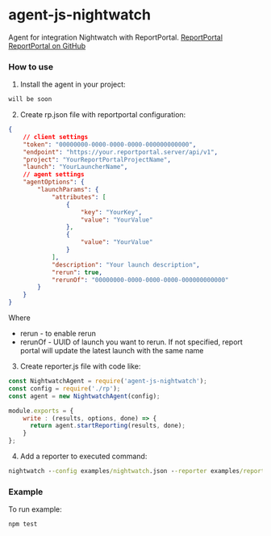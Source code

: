 # agent-js-nightwatch

Agent for integration Nightwatch with ReportPortal.
[ReportPortal](http://reportportal.io/)<br>
[ReportPortal on GitHub](https://github.com/reportportal)

### How to use
1. Install the agent in your project:
```cmd
will be soon
```
2. Create rp.json file with reportportal configuration:
```json
{
    // client settings
    "token": "00000000-0000-0000-0000-000000000000",
    "endpoint": "https://your.reportportal.server/api/v1",
    "project": "YourReportPortalProjectName",
    "launch": "YourLauncherName",
    // agent settings
    "agentOptions": {
        "launchParams": {
            "attributes": [
                {
                    "key": "YourKey",
                    "value": "YourValue"
                },
                {
                    "value": "YourValue"
                }
            ],
            "description": "Your launch description",
            "rerun": true,
            "rerunOf": "00000000-0000-0000-0000-000000000000"
        }
    }
}
```
Where
- rerun - to enable rerun
- rerunOf - UUID of launch you want to rerun. If not specified, report portal will update the latest launch with the same name

3. Create reporter.js file with code like:
```javascript
const NightwatchAgent = require('agent-js-nightwatch');
const config = require('./rp');
const agent = new NightwatchAgent(config);

module.exports = {
    write : (results, options, done) => {
      return agent.startReporting(results, done);
    }
};
```
4. Add a reporter to executed command:
```cmd
nightwatch --config examples/nightwatch.json --reporter examples/reporter.js
```
### Example

To run example:
```cmd
npm test
```

